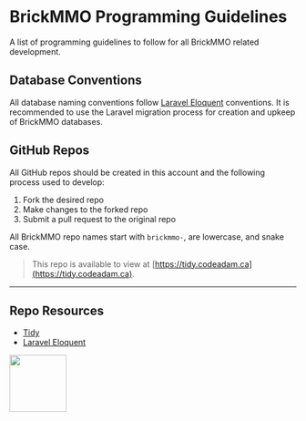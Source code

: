# BrickMMO Programming Guidelines

A list of programming guidelines to follow for all BrickMMO related development. 

## Database Conventions

All database naming conventions follow [Laravel Eloquent](https://laravel.com/docs/10.x/eloquent) conventions. It is recommended to use the Laravel migration process for creation and upkeep of BrickMMO databases.

## GitHub Repos

All GitHub repos should be created in this account and the following process used to develop:

1. Fork the desired repo
2. Make changes to the forked repo
3. Submit a pull request to the original repo

All BrickMMO repo names start with `brickmmo-`, are lowercase, and snake case. 

> This repo is available to view at [https://tidy.codeadam.ca](https://tidy.codeadam.ca).

---

## Repo Resources

- [Tidy](https://tidy.codeadam.ca)
- [Laravel Eloquent](https://laravel.com/docs/10.x/eloquent)

<a href="https://codeadam.ca">
<img src="https://codeadam.ca/images/code-block.png" width="100">
</a>

